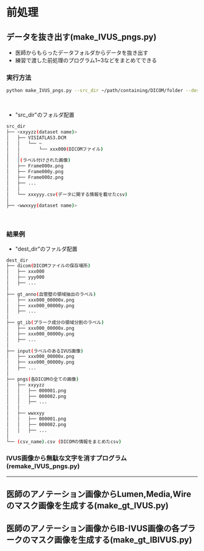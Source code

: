 # 前処理
## データを抜き出す(make_IVUS_pngs.py)
- 医師からもらったデータフォルダからデータを抜き出す
- 練習で渡した前処理のプログラム1~3などをまとめてできる

### 実行方法
```bash
python make_IVUS_pngs.py --src_dir ~/path/containing/DICOM/folder --dest_dir ~/path/output --csv_name output csv name
```
<br>

- "src_dir"のフォルダ配置
```bash
src_dir
├── <xxyyzz(dataset name)>
│   ├── VISIATLAS3.DCM
│   │   └── ~ 
│   │       └── xxx000(DICOMファイル)
│   │
│   │(ラベル付けされた画像)
│   ├── Frame000x.png
│   ├── Frame000y.png
│   ├── Frame000z.png
│   ├── ... 
│   │
│   └── xxxyyy.csv(データに関する情報を載せたcsv)
│
├── <wwxxyy(dataset name)>

```
<br>

### 結果例
- "dest_dir"のファルダ配置
```bash
dest_dir
├── dicom(DICOMファイルの保存場所)
│   ├── xxx000
│   ├── yyy000
│   ├── ...
│
├── gt_anno(血管壁の領域抽出のラベル)
│   ├── xxx000_00000x.png
│   ├── xxx000_00000y.png
│   ├── ...
│
├── gt_ib(プラーク成分の領域分割のラベル)
│   ├── xxx000_00000x.png
│   ├── xxx000_00000y.png
│   ├── ...
│
├── input(ラベルのあるIVUS画像)
│   ├── xxx000_00000x.png
│   ├── xxx000_00000y.png
│   ├── ...
│
├── pngs(各DICOMの全ての画像)
│   ├── xxyyzz
│   │   ├── 000001.png
│   │   ├── 000002.png
│   │   ├── ...
│   │   
│   ├── wwxxyy
│   │   ├── 000001.png
│   │   ├── 000002.png
│   │   ├── ...
│
└── (csv_name).csv (DICOMの情報をまとめたcsv)

```
### IVUS画像から無駄な文字を消すプログラム(remake_IVUS_pngs.py)

----


## 医師のアノテーション画像からLumen,Media,Wireのマスク画像を生成する(make_gt_IVUS.py)



## 医師のアノテーション画像からIB-IVUS画像の各プラークのマスク画像を生成する(make_gt_IBIVUS.py)
